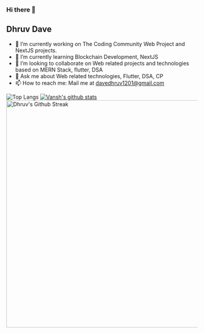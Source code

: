 ### Hi there 👋
## Dhruv Dave

- 🔭 I’m currently working on The Coding Community Web Project and NextJS projects.
- 🌱 I’m currently learning Blockchain Development, NextJS
- 👯 I’m looking to collaborate on Web related projects and technologies based on MERN Stack, flutter, DSA
- 💬 Ask me about Web related technologies, Flutter, DSA, CP
- 📫 How to reach me: Mail me at davedhruv1201@gmail.com


![Top Langs](https://github-readme-stats.vercel.app/api/top-langs/?username=DhruvDave12&theme=nightowl&layout=compact&hide=html)
[![Vansh's github stats](https://github-readme-stats.vercel.app/api?username=DhruvDave12&theme=nightowl)](https://github.com/DhruvDave12/github-readme-stats)
<img align="center" src="https://github-readme-streak-stats.herokuapp.com/?user=DhruvDave12&theme=nightowl&hide_border=true" alt="Dhruv's Github Streak" width="600"/>
